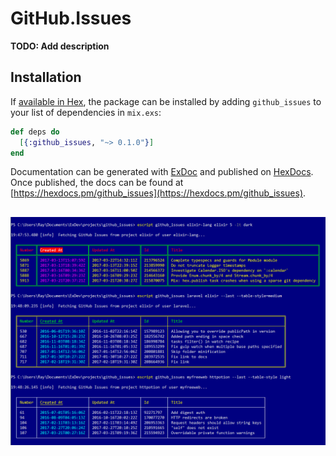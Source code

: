 # GitHub.Issues

**TODO: Add description**

## Installation

If [available in Hex](https://hex.pm/docs/publish), the package can be installed
by adding `github_issues` to your list of dependencies in `mix.exs`:

```elixir
def deps do
  [{:github_issues, "~> 0.1.0"}]
end
```

Documentation can be generated with [ExDoc](https://github.com/elixir-lang/ex_doc)
and published on [HexDocs](https://hexdocs.pm). Once published, the docs can
be found at [https://hexdocs.pm/github_issues](https://hexdocs.pm/github_issues).

## ![github_issues_examples](images/github_issues_examples.png)
